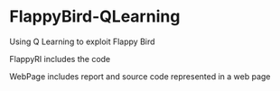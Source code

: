 # FlappyBird-QLearning
Using Q Learning to exploit Flappy Bird

FlappyRI includes the code

WebPage includes report and source code represented in a web page
